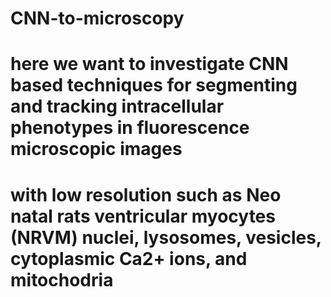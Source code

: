 # CNN-to-microscopy
# here we want to investigate CNN based techniques for segmenting and tracking intracellular phenotypes in fluorescence microscopic images
# with low resolution such as Neo natal rats ventricular myocytes (NRVM) nuclei, lysosomes, vesicles, cytoplasmic Ca2+ ions, and mitochodria
